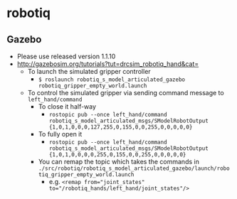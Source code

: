# robotiq
## Gazebo
* Please use released version 1.1.10
* http://gazebosim.org/tutorials?tut=drcsim_robotiq_hand&cat=
  * To launch the simulated gripper controller
    * `$ roslaunch robotiq_s_model_articulated_gazebo robotiq_gripper_empty_world.launch`
  * To control the simulated gripper via sending command message to `left_hand/command`
    * To close it half-way
      * `rostopic pub --once left_hand/command robotiq_s_model_articulated_msgs/SModelRobotOutput {1,0,1,0,0,0,127,255,0,155,0,0,255,0,0,0,0,0}`
    * To fully open it
      * `rostopic pub --once left_hand/command robotiq_s_model_articulated_msgs/SModelRobotOutput {1,0,1,0,0,0,0,255,0,155,0,0,255,0,0,0,0,0}`
    * You can remap the topic which takes the commands in `./src/robotiq/robotiq_s_model_articulated_gazebo/launch/robotiq_gripper_empty_world.launch`
      * e.g. `<remap from="joint_states" to="/robotiq_hands/left_hand/joint_states"/>`
